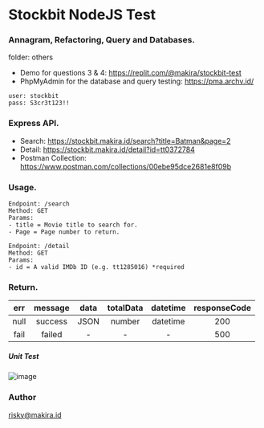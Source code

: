 # Stockbit NodeJS Test

### Annagram, Refactoring, Query and Databases.
folder: others
- Demo for questions 3 & 4: <https://replit.com/@makira/stockbit-test>
- PhpMyAdmin for the database and query testing: <https://pma.archv.id/>
```
user: stockbit
pass: S3cr3t123!!
```

### Express API.
- Search: <https://stockbit.makira.id/search?title=Batman&page=2>
- Detail: <https://stockbit.makira.id/detail?id=tt0372784>
- Postman Collection: <https://www.postman.com/collections/00ebe95dce2681e8f09b>

### Usage.
```
Endpoint: /search
Method: GET
Params: 
- title = Movie title to search for.
- Page = Page number to return.

Endpoint: /detail
Method: GET
Params: 
- id = A valid IMDb ID (e.g. tt1285016) *required
```

### Return.
|err |message|data |totalData |  datetime  | responseCode |
|:--:|:-----:|:---:|:--------:|:----------:|:------------:|
|null|success|JSON |  number  |  datetime  | 200          |
|fail|failed |  -  |     -    |  -  | 500          |

##### Unit Test
![image](https://user-images.githubusercontent.com/33960326/114305105-eb01c880-9b00-11eb-8cc8-43f42e8cec35.png)


### Author
<risky@makira.id>

